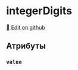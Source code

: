 # integerDigits
[:memo: Edit on github](https://github.com/tihonove/vscode-candy-sugar-extensions/edit/master/server/src/SugarElements/DefaultSugarElementInfos/TypeDefinitionElements/integerDigits.ts)


## Атрибуты
### `value`

